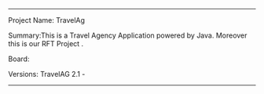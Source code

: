 -----------------------------------------------------------------------------------------------
Project Name: TravelAg

Summary:This is a Travel Agency Application powered by Java. Moreover this is our RFT Project . 


Board:

Versions: TravelAG 2.1 -


-----------------------------------------------------------------------------------------------




